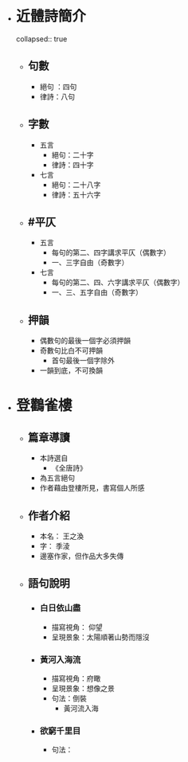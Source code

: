 - # 近體詩簡介
  collapsed:: true
	- ## 句數
		- 絕句 ：四句
		- 律詩：八句
	- ## 字數
		- 五言
			- 絕句：二十字
			- 律詩：四十字
		- 七言
			- 絕句：二十八字
			- 律詩：五十六字
	- ## #平仄
		- 五言
			- 每句的第二、四字講求平仄（偶數字）
			- 一、三字自由（奇數字）
		- 七言
			- 每句的第二、四、六字講求平仄（偶數字）
			- 一、三、五字自由（奇數字）
	- ## 押韻
		- 偶數句的最後一個字必須押韻
		- 奇數句比白不可押韻
			- 首句最後一個字除外
		- 一韻到底，不可換韻
- # 登鸛雀樓
	- ## 篇章導讀
		- 本詩選自
			- 《全唐詩》
		- 為五言絕句
		- 作者藉由登樓所見，書寫個人所感
	- ## 作者介紹
		- 本名： 王之渙
		- 字： 季淩
		- 邊塞作家，但作品大多失傳
	- ## 語句說明
		- ### 白日依山盡
			- 描寫視角： 仰望
			- 呈現景象：太陽順著山勢而隱沒
		- ### 黃河入海流
			- 描寫視角：府瞰
			- 呈現景象：想像之景
			- 句法：倒裝
				- 黃河流入海
		- ### 欲窮千里目
			- 句法：